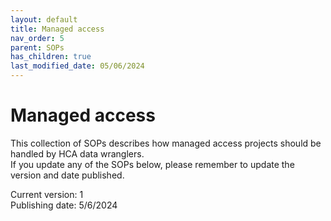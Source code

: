 ```yaml
---
layout: default
title: Managed access
nav_order: 5
parent: SOPs
has_children: true
last_modified_date: 05/06/2024
---
```

# Managed access

This collection of SOPs describes how managed access projects should be handled by HCA data wranglers.\
If you update any of the SOPs below, please remember to update the version and date published.

Current version: 1 \
Publishing date: 5/6/2024


